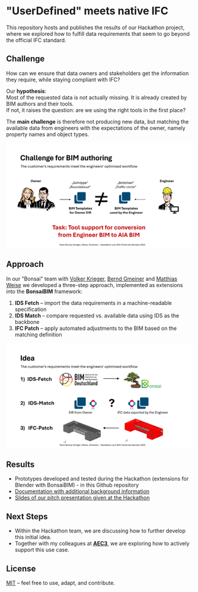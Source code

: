 # "UserDefined" meets native IFC

This repository hosts and publishes the results of our Hackathon project, where we explored how to fulfill data requirements that seem to go beyond the official IFC standard.

## Challenge

How can we ensure that data owners and stakeholders get the information they require, while staying compliant with IFC?  

Our **hypothesis**:  
Most of the requested data is not actually missing. It is already created by BIM authors and their tools.  
If not, it raises the question: are we using the right tools in the first place?

The **main challenge** is therefore not producing new data, but matching the available data from engineers with the expectations of the owner, namely property names and object types.

![Slide: Challenge](images/challenge.png) 

## Approach

In our "Bonsai" team with [Volker Krieger](https://www.linkedin.com/in/volker-krieger-b3328115/), [Bernd Gmeiner](https://www.linkedin.com/in/bernd-gmeiner-16134a21/) and [Matthias Weise](https://www.linkedin.com/in/matthias-weise-17363970/) we developed a three-step approach, implemented as extensions into the **BonsaiBIM** framework:

1. **IDS Fetch** – import the data requirements in a machine-readable specification  
2. **IDS Match** – compare requested vs. available data using IDS as the backbone  
3. **IFC Patch** – apply automated adjustments to the BIM based on the matching definition  

![Slide: Idea](images/idea.png) 

## Results

- Prototypes developed and tested during the Hackathon (extensions for Blender with BonsaiBIM) - in this Github repository 
- [Documentation with additional background information](https://tinyurl.com/HackWithBonsai)  
- [Slides of our pitch presentation given at the Hackathon](https://docs.google.com/presentation/d/1naV-daRNee5Q6QzOEVW35zfekk-QYCfomJKkVbIFafY/edit?usp=sharing)  

## Next Steps

- Within the Hackathon team, we are discussing how to further develop this initial idea.  
- Together with my colleagues at [**AEC3**](https://www.aec3.de/), we are exploring how to actively support this use case.  

## License

[MIT](https://mit-license.org/) – feel free to use, adapt, and contribute.

